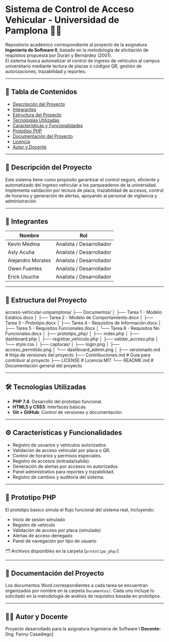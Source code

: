 # Sistema de Control de Acceso Vehicular - Universidad de Pamplona 🚗🔐

Repositorio académico correspondiente al proyecto de la asignatura **Ingeniería de Software II**, basado en la metodología de elicitación de requisitos propuesta por Durán y Bernárdez (2001).  
El sistema busca automatizar el control de ingreso de vehículos al campus universitario mediante lectura de placas o códigos QR, gestión de autorizaciones, trazabilidad y reportes.

---

## 📑 Tabla de Contenidos

- [Descripción del Proyecto](#descripción-del-proyecto)
- [Integrantes](#integrantes)
- [Estructura del Proyecto](#estructura-del-proyecto)
- [Tecnologías Utilizadas](#tecnologías-utilizadas)
- [Características y Funcionalidades](#características-y-funcionalidades)
- [Prototipo PHP](#prototipo-php)
- [Documentación del Proyecto](#documentación-del-proyecto)
- [Licencia](#licencia)
- [Autor y Docente](#autor-y-docente)

---

## 📌 Descripción del Proyecto

Este sistema tiene como propósito garantizar el control seguro, eficiente y automatizado del ingreso vehicular a los parqueaderos de la universidad. Implementa validación por lectura de placa, trazabilidad de accesos, control de horarios y generación de alertas, apoyando al personal de vigilancia y administración.

---

## 👥 Integrantes

| Nombre                      | Rol                        |
|----------------------------|-----------------------------|
| Kevin Medina               | Analista / Desarrollador    |
| Asly Acuña                 | Analista / Desarrollador    |
| Alejandro Morales          | Analista / Desarrollador    |
| Owen Fuentes               | Analista / Desarrollador    |
| Erick Usuche               | Analista / Desarrollador    |

---

## 📁 Estructura del Proyecto


acceso-vehicular-unipamplona/
├── Documentos/
│   ├── Tarea 1 - Modelo Estático.docx
│   ├── Tarea 2 - Modelo de Comportamiento.docx
│   ├── Tarea 3 - Prototipo.docx
│   ├── Tarea 4 - Requisitos de Información.docx
│   ├── Tarea 5 - Requisitos Funcionales.docx
│   └── Tarea 6 - Requisitos No Funcionales.docx
│
├── prototipo_php/
│   ├── index.php
│   ├── dashboard.php
│   ├── registrar_vehiculo.php
│   ├── validar_acceso.php
│   └── style.css
│
├── capturas/
│   ├── login.png
│   ├── acceso_permitido.png
│   └── dashboard_admin.png
│
├── versionado.md           # Hoja de versiones del proyecto
├── Contribuciones.md       # Guía para contribuir al proyecto
├── LICENSE                 # Licencia MIT
└── README.md               # Documentación general del proyecto


---

## 🛠️ Tecnologías Utilizadas

- **PHP 7.4**: Desarrollo del prototipo funcional.
- **HTML5 y CSS3**: Interfaces básicas.
- **Git + GitHub**: Control de versiones y documentación.

---

## ⚙️ Características y Funcionalidades

- Registro de usuarios y vehículos autorizados.
- Validación de acceso vehicular por placa o QR.
- Control de horarios y permisos especiales.
- Registro de accesos (entrada/salida).
- Generación de alertas por accesos no autorizados.
- Panel administrativo para reportes y trazabilidad.
- Registro de cambios y auditoría del sistema.

---

## 🧪 Prototipo PHP

El prototipo básico simula el flujo funcional del sistema real, incluyendo:

- Inicio de sesión simulado
- Registro de vehículo
- Validación de acceso por placa (simulado)
- Alertas de acceso denegado
- Panel de navegación por tipo de usuario

🗂️ Archivos disponibles en la carpeta [`prototipo_php/`]

---

## 📄 Documentación del Proyecto

Los documentos Word correspondientes a cada tarea se encuentran organizados por nombre en la carpeta `Documentos/`. Cada uno incluye lo solicitado en la metodología de análisis de requisitos basada en prototipos.

---



## 👨‍🏫 Autor y Docente

Proyecto desarrollado para la asignatura Ingeniería de Software I
**Docente:** [Ing. Fanny Casadiego]
